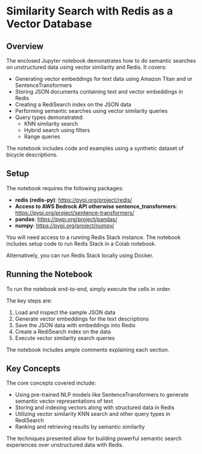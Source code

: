 # Similarity Search with Redis as a Vector Database

## Overview

The enclosed Jupyter notebook demonstrates how to do semantic searches on unstructured data using vector similarity and Redis. It covers:

- Generating vector embeddings for text data using Amazon Titan and or SentenceTransformers
- Storing JSON documents containing text and vector embeddings in Redis
- Creating a RediSearch index on the JSON data
- Performing semantic searches using vector similarity queries
- Query types demonstrated:
  - KNN similarity search
  - Hybrid search using filters
  - Range queries

The notebook includes code and examples using a synthetic dataset of bicycle descriptions.

## Setup

The notebook requires the following packages:

- **redis (redis-py)**: https://pypi.org/project/redis/
- **Access to AWS Bedrock API otherwise sentence_transformers**: https://pypi.org/project/sentence-transformers/
- **pandas**: https://pypi.org/project/pandas/
- **numpy**: https://pypi.org/project/numpy/

You will need access to a running Redis Stack instance. The notebook includes setup code to run Redis Stack in a Colab notebook.

Alternatively, you can run Redis Stack locally using Docker.

## Running the Notebook

To run the notebook end-to-end, simply execute the cells in order.

The key steps are:

1. Load and inspect the sample JSON data
2. Generate vector embeddings for the text descriptions
3. Save the JSON data with embeddings into Redis
4. Create a RediSearch index on the data
5. Execute vector similarity search queries

The notebook includes ample comments explaining each section.

## Key Concepts

The core concepts covered include:

- Using pre-trained NLP models like SentenceTransformers to generate semantic vector representations of text
- Storing and indexing vectors along with structured data in Redis
- Utilizing vector similarity KNN search and other query types in RediSearch
- Ranking and retrieving results by semantic similarity

The techniques presented allow for building powerful semantic search experiences over unstructured data with Redis.

